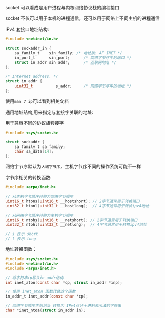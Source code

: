 socket 可以看成是用户进程与内核网络协议栈的编程接口

socket 不仅可以用于本机的进程通信，还可以用于网络上不同主机的进程通信

IPv4 套接口地址结构:

```c
#include <netinet/in.h>

struct sockaddr_in {
    sa_family_t    sin_family; /* 地址族: AF_INET */
    in_port_t      sin_port;	  /* 网络字节序中的端口 */
    struct in_addr sin_addr;	  /* 互联网地址 */
};

/* Internet address. */
struct in_addr {
    uint32_t	      s_addr;	  /* 网络字节序中的地址 */
};
```

使用`man 7 ip`可以看到相关文档

通用地址结构,用来指定与套接字关联的地址:

用于兼容不同的协议族套接字

```c
#include <sys/socket.h>

struct sockaddr {
    sa_family_t sa_family;
    char sa_data[14];
};
```

网络字节序默认为`大端字节序`，主机字节序不同的操作系统可能不一样

字节序相关的转换函数:

```c
#include <arpa/inet.h>

// 从主机字节顺序转换为网络字节顺序
uint16_t htons(uint16_t __hostshort); // 2字节通常用于转换端口
uint32_t htonl(uint32_t __hostlong);  // 4字节通常用于转换ipv4地址

// 从网络字节顺序转换为主机字节顺序
uint16_t ntohs(uint16_t __netshort); // 2字节通常用于转换端口
uint32_t ntohl(uint32_t __netlong);  // 4字节通常用于转换ipv4地址

// s 表示 short
// l 表示 long
```


地址转换函数：

```c
#include <sys/socket.h>
#include <netinet/in.h>
#include <arpa/inet.h>

// 将字符串ip写入in_addr结构
int inet_aton(const char *cp, struct in_addr *inp);

// 使用 inet_aton 函数代替这个函数
in_addr_t inet_addr(const char *cp);

// 网络字节顺序主机地址 转换为 IPv4点分十进制表示法的字符串
char *inet_ntoa(struct in_addr in);
```